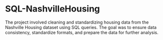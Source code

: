 # SQL-NashvilleHousing
The project involved cleaning and standardizing housing data from the Nashville Housing dataset using SQL queries. The goal was to ensure data consistency, standardize formats, and prepare the data for further analysis.
